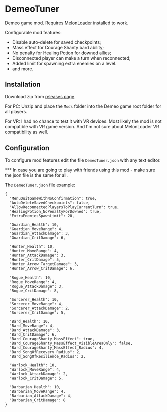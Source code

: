 # DemeoTuner

Demeo game mod. Requires [MelonLoader](https://github.com/LavaGang/MelonLoader/releases) installed to work.

Configurable mod features:
- Disable auto-delete for saved checkpoints;
- Mass effect for Courage Shanty bard ability;
- No penalty for Healing Potion for downed allies;
- Disconnected player can make a turn when reconnected;
- Added limit for spawning extra enemies on a level.
- and more.

## Installation

Download zip from [releases page](https://github.com/IDizor/DemeoTuner/releases).

For PC: Unzip and place the `Mods` folder into the Demeo game root folder for all players.

For VR: I had no chance to test it with VR devices. Most likely the mod is not compatible with VR game version. And I'm not sure about MelonLoader VR compatibility as well.

## Configuration

To configure mod features edit the file `DemeoTuner.json` with any text editor.

*** In case you are going to play with friends using this mod - make sure the json file is the same for all.

The `DemeoTuner.json` file example:
```
{
  "MenuQuitGameWithNoConfirmation": true,
  "AutoDeleteSavedCheckpoints": false,
  "AllowReconnectedPlayersToPlayCurrentTurn": true,
  "HealingPotion_NoPenaltyForDowned": true,
  "ExtraEnemiesSpawnLimit": 20,
          
  "Guardian_Health": 10,
  "Guardian_MoveRange": 4,
  "Guardian_AttackDamage": 3,
  "Guardian_CritDamage": 6,
  
  "Hunter_Health": 10,
  "Hunter_MoveRange": 4,
  "Hunter_AttackDamage": 3,
  "Hunter_CritDamage": 5,
  "Hunter_Arrow_TargetDamage": 3,
  "Hunter_Arrow_CritDamage": 6,
  
  "Rogue_Health": 10,
  "Rogue_MoveRange": 4,
  "Rogue_AttackDamage": 3,
  "Rogue_CritDamage": 8,
  
  "Sorcerer_Health": 10,
  "Sorcerer_MoveRange": 4,
  "Sorcerer_AttackDamage": 2,
  "Sorcerer_CritDamage": 5,
  
  "Bard_Health": 10,
  "Bard_MoveRange": 4,
  "Bard_AttackDamage": 3,
  "Bard_CritDamage": 6,
  "Bard_CourageShanty_MassEffect": true,
  "Bard_CourageShanty_MassEffect_VisibleAreaOnly": false,
  "Bard_CourageShanty_MassEffect_Radius": 4,
  "Bard_SongOfRecovery_Radius": 2,
  "Bard_SongOfResilience_Radius": 2,
  
  "Warlock_Health": 10,
  "Warlock_MoveRange": 4,
  "Warlock_AttackDamage": 2,
  "Warlock_CritDamage": 5,
  
  "Barbarian_Health": 10,
  "Barbarian_MoveRange": 4,
  "Barbarian_AttackDamage": 4,
  "Barbarian_CritDamage": 8
}
```
